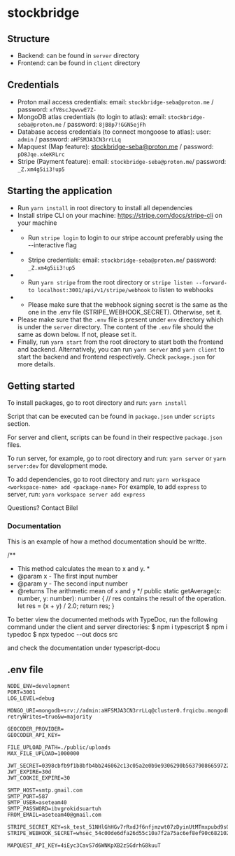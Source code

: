 # stockbridge

## Structure

- Backend: can be found in `server` directory
- Frontend: can be found in `client` directory

## Credentials 

- Proton mail access credentials: email: `stockbridge-seba@proton.me` / password: `xfV8scJqwvwE7Z-`
- MongoDB atlas credentials (to login to atlas): email: `stockbridge-seba@proton.me` / password: `8jB8p7!GGN5ejFh`
- Database access credentials (to connect mongoose to atlas): user: `admin` / password: `aHFSMJA3CN3rrLLq`
- Mapquest (Map feature): stockbridge-seba@proton.me / password: `pD8Jqe.x4eKRLrc`
- Stripe (Payment feature): email: `stockbridge-seba@proton.me`/ password: `_Z.xm4g5ii3!up5`

## Starting the application

- Run `yarn install` in root directory to install all dependencies
- Install stripe CLI  on your machine: https://stripe.com/docs/stripe-cli on your machine
- - Run `stripe login` to login to our stripe account preferably using the --interactive flag
- - Stripe credentials: email: `stockbridge-seba@proton.me`/ password: `_Z.xm4g5ii3!up5`
- - Run `yarn stripe` from the root directory or `stripe listen --forward-to localhost:3001/api/v1/stripe/webhook` to listen to webhooks
- - Please make sure that the webhook signing secret is the same as the one in the .env file (STRIPE_WEBHOOK_SECRET). Otherwise, set it.
- Please make sure that the `.env` file is present under `env` directory which is under the `server` directory. The content of the `.env` file should the same as down below. If not, please set it.
- Finally, run `yarn start` from the root directory to start both the frontend and backend. Alternatively, you can run `yarn server` and `yarn client` to start the backend and frontend respectively. Check `package.json` for more details.

## Getting started

To install packages, go to root directory and run: `yarn install`

Script that can be executed can be found in `package.json` under `scripts` section.

For server and client, scripts can be found in their respective `package.json` files.

To run server, for example, go to root directory and run: `yarn server` or `yarn server:dev` for development mode.

To add dependencies, go to root directory and run: `yarn workspace <workspace-name> add <package-name>`
For example, to add `express` to server, run: `yarn workspace server add express`

Questions? Contact Bilel

### Documentation

This is an example of how a method documentation should be writte.

/\*\*

- This method calculates the mean to x and y. \*
- @param x - The first input number
- @param y - The second input number
- @returns The arithmetic mean of `x` and `y`
  \*/
  public static getAverage(x: number, y: number): number {
  // res contains the result of the operation.
  let res = (x + y) / 2.0;
  return res;
  }

To better view the documented methods with TypeDoc, run the following command under the client and server directories:
$ npm i typescript
$ npm i typedoc
$ npx typedoc --out docs src

and check the documentation under typescript-docu

## .env file
```
NODE_ENV=development
PORT=3001
LOG_LEVEL=debug

MONGO_URI=mongodb+srv://admin:aHFSMJA3CN3rrLLq@cluster0.frqicbu.mongodb.net/prod?retryWrites=true&w=majority

GEOCODER_PROVIDER=
GEOCODER_API_KEY=

FILE_UPLOAD_PATH=./public/uploads
MAX_FILE_UPLOAD=1000000

JWT_SECRET=0398cbfb9f1b8bfb4bb246062c13c05a2e0b9e9306290b56379086659722fae1
JWT_EXPIRE=30d
JWT_COOKIE_EXPIRE=30

SMTP_HOST=smtp.gmail.com
SMTP_PORT=587
SMTP_USER=aseteam40
SMTP_PASSWORD=ibvgrokidsuartuh
FROM_EMAIL=aseteam40@gmail.com

STRIPE_SECRET_KEY=sk_test_51NHlGhHGv7rRxdJf6nfjmzwt07zDyinUtMTmxpubd9s0LMHtM5N7tJy3W9pxFA5OgFtesXMvYvTlT4nM4oatdlFc00STXe2CPk
STRIPE_WEBHOOK_SECRET=whsec_54c00de6dfa26d55c10a7f2a75ac6ef8ef90c682102c551226aac6afa2b2fecc

MAPQUEST_API_KEY=4iEyc3CavS7d6WNKpXB2zSGdrhG8kuuT
```